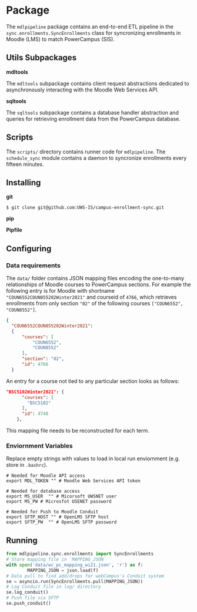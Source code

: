 # Package

The `mdlpipeline` package contains an end-to-end ETL pipeline in the `sync.enrollments.SyncEnrollments` class for syncronizing enrollments in Moodle (LMS) to match PowerCampus (SIS).

## Utils Subpackages

**mdltools**

The `mdltools` subpackage contains client request abstractions dedicated to asynchronously interacting with the Moodle Web Services API.

**sqltools**

The `sqltools` subpackage contains a database handler abstraction and queries for retrieving enrollment data from the PowerCampus database.

## Scripts

The `scripts/` directory contains runner code for `mdlpipeline`. The `schedule_sync` module contains a daemon to syncronize enrollments every fifteen minutes.

## Installing

**git**

`$ git clone git@github.com:UWS-IS/campus-enrollment-sync.git`

**pip**

**Pipfile**

## Configuring

### Data requirements

The `data/` folder contains JSON mapping files encoding the one-to-many relationships of Moodle courses to PowerCampus sections. For example the following entry is for Moodle with shortname `"COUN6552COUN855202Winter2021"` and courseid of `4766`, which retrieves enrollments from only section `"02"` of the following courses `["COUN6552", "COUN8552"]`.

```json
{
  "COUN6552COUN855202Winter2021":
  {
      "courses": [
          "COUN6552",
          "COUN8552"
      ],
      "section": "02",
      "id": 4766
  }
```

An entry for a course not tied to any particular section looks as follows:

```json
"BSC5102Winter2021": {
      "courses": [
        "BSC5102"
      ],
      "id": 4748
    },
```

This mapping file needs to be reconstructed for each term.

### Enviornment Variables

Replace empty strings with values to load in local run enviornment (e.g. store in `.bashrc`).

```shell
# Needed for Moodle API access
export MDL_TOKEN "" # Moodle Web Services API token

# Needed for database access
export MS_USER  "" # Micorsoft UWSNET user
export MS_PW # Microsfot USENET password

# Needed for Push to Moodle Conduit
export SFTP_HOST "" # OpenLMS SFTP host
export SFTP_PW  "" # OpenLMS SFTP password
```

## Running

```python
from mdlpipeline.sync.enrollments import SyncEnrollments
# Store mapping file in `MAPPING_JSON`
with open('data/wc_pc_mapping_wi21.json', 'r') as f:
        MAPPING_JSON = json.load(f)
# Data pull to find add/drops for webCampus's Conduit system
se = asyncio.run(SyncEnrollments.pull(MAPPING_JSON))
# Log Conduit file in log/ directory
se.log_conduit()
# Push file via SFTP
se.push_conduit()
```
